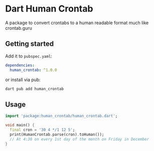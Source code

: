 # Dart Human Crontab

A package to convert crontabs to a human readable format much like crontab.guru

## Getting started

Add it to `pubspec.yaml`:

```yaml
dependencies:
  human_crontab: ^1.0.0
```

or install via pub:

```sh
dart pub add human_crontab
```

## Usage

```dart
import 'package:human_crontab/human_crontab.dart';

void main() {
  final cron = '30 4 */1 12 5';
  print(HumanCrontab.parse(cron).toHuman());
  // At 4:30 on every 1st day of the month on Friday in December
}
```
